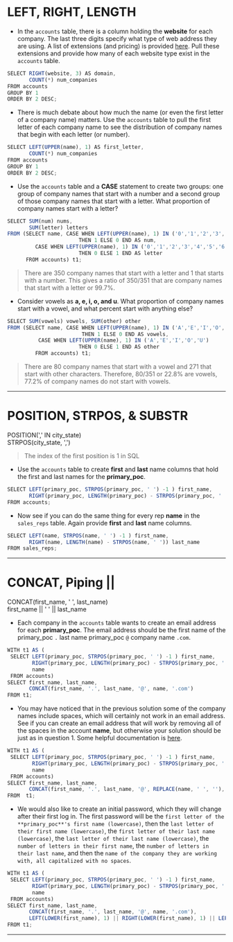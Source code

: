 # LEFT, RIGHT, LENGTH

- In the `accounts` table, there is a column holding the **website** for each company. The last three digits specify what type of web address they are using. A list of extensions (and pricing) is provided [here](https://iwantmyname.com/domains). Pull these extensions and provide how many of each website type exist in the `accounts` table.

```javascript
SELECT RIGHT(website, 3) AS domain, 
       COUNT(*) num_companies
FROM accounts
GROUP BY 1
ORDER BY 2 DESC;
```

- There is much debate about how much the name (or even the first letter of a company name) matters. Use the `accounts` table to pull the first letter of each company name to see the distribution of company names that begin with each letter (or number).

```javascript
SELECT LEFT(UPPER(name), 1) AS first_letter, 
       COUNT(*) num_companies
FROM accounts
GROUP BY 1
ORDER BY 2 DESC;
```

- Use the `accounts` table and a **CASE** statement to create two groups: one group of company names that start with a number and a second group of those company names that start with a letter. What proportion of company names start with a letter?

```javascript
SELECT SUM(num) nums, 
       SUM(letter) letters
FROM (SELECT name, CASE WHEN LEFT(UPPER(name), 1) IN ('0','1','2','3','4','5','6','7','8','9') 
                       THEN 1 ELSE 0 END AS num, 
         CASE WHEN LEFT(UPPER(name), 1) IN ('0','1','2','3','4','5','6','7','8','9') 
                       THEN 0 ELSE 1 END AS letter
      FROM accounts) t1;
```
> There are 350 company names that start with a letter and 1 that starts with a number. This gives a ratio of 350/351 that are company names that start with a letter or 99.7%.
- Consider vowels as **a, e, i, o, and u**. What proportion of company names start with a vowel, and what percent start with anything else?

```javascript
SELECT SUM(vowels) vowels, SUM(other) other
FROM (SELECT name, CASE WHEN LEFT(UPPER(name), 1) IN ('A','E','I','O','U') 
                        THEN 1 ELSE 0 END AS vowels, 
          CASE WHEN LEFT(UPPER(name), 1) IN ('A','E','I','O','U') 
                       THEN 0 ELSE 1 END AS other
         FROM accounts) t1;
```
> There are 80 company names that start with a vowel and 271 that start with other characters. Therefore, 80/351 or 22.8% are vowels, 77.2% of company names do not start with vowels.
---
# POSITION, STRPOS, & SUBSTR

POSITION(',' IN city_state)        \
STRPOS(city_state, ',')

> The index of the first position is 1 in SQL
- Use the `accounts` table to create **first** and **last** name columns that hold the first and last names for the **primary_poc**.
```javascript
SELECT LEFT(primary_poc, STRPOS(primary_poc, ' ') -1 ) first_name, 
       RIGHT(primary_poc, LENGTH(primary_poc) - STRPOS(primary_poc, ' ')) last_name
FROM accounts;
```

- Now see if you can do the same thing for every rep **name** in the `sales_reps` table. Again provide **first** and **last** name columns.
```javascript
SELECT LEFT(name, STRPOS(name, ' ') -1 ) first_name, 
       RIGHT(name, LENGTH(name) - STRPOS(name, ' ')) last_name
FROM sales_reps;
```
---
# CONCAT, Piping ||

CONCAT(first_name, ' ', last_name)\
first_name || ' ' || last_name

- Each company in the `accounts` table wants to create an email address for each **primary_poc**. The email address should be the first name of the primary_poc `.` last name primary_poc `@` company name `.com`.
```javascript
WITH t1 AS (
 SELECT LEFT(primary_poc, STRPOS(primary_poc, ' ') -1 ) first_name,  
        RIGHT(primary_poc, LENGTH(primary_poc) - STRPOS(primary_poc, ' ')) last_name, 
        name
 FROM accounts)
SELECT first_name, last_name, 
       CONCAT(first_name, '.', last_name, '@', name, '.com')
FROM t1;
```

- You may have noticed that in the previous solution some of the company names include spaces, which will certainly not work in an email address. See if you can create an email address that will work by removing all of the spaces in the account **name**, but otherwise your solution should be just as in question 1. Some helpful documentation is [here](https://www.postgresql.org/docs/8.1/functions-string.html).

```javascript
WITH t1 AS (
 SELECT LEFT(primary_poc, STRPOS(primary_poc, ' ') -1 ) first_name,  
        RIGHT(primary_poc, LENGTH(primary_poc) - STRPOS(primary_poc, ' ')) last_name, 
        name
 FROM accounts)
SELECT first_name, last_name,
       CONCAT(first_name, '.', last_name, '@', REPLACE(name, ' ', ''), '.com')
FROM  t1;
```

- We would also like to create an initial password, which they will change after their first log in. The first password will be the `first letter of the **primary_poc**'s first name (lowercase)`, then the `last letter of their first name (lowercase)`, the `first letter of their last name (lowercase)`, the `last letter of their last name (lowercase)`, the `number of letters in their first name`, the `number of letters in their last name`, and then the `name of the company they are working with, all capitalized with no spaces`.

```javascript
WITH t1 AS (
 SELECT LEFT(primary_poc, STRPOS(primary_poc, ' ') -1 ) first_name,  
        RIGHT(primary_poc, LENGTH(primary_poc) - STRPOS(primary_poc, ' ')) last_name, 
        name
 FROM accounts)
SELECT first_name, last_name, 
       CONCAT(first_name, '.', last_name, '@', name, '.com'), 
       LEFT(LOWER(first_name), 1) || RIGHT(LOWER(first_name), 1) || LEFT(LOWER(last_name), 1) || RIGHT(LOWER(last_name), 1) || LENGTH(first_name) || LENGTH(last_name) || REPLACE(UPPER(name), ' ', '')
FROM t1;
```
---
